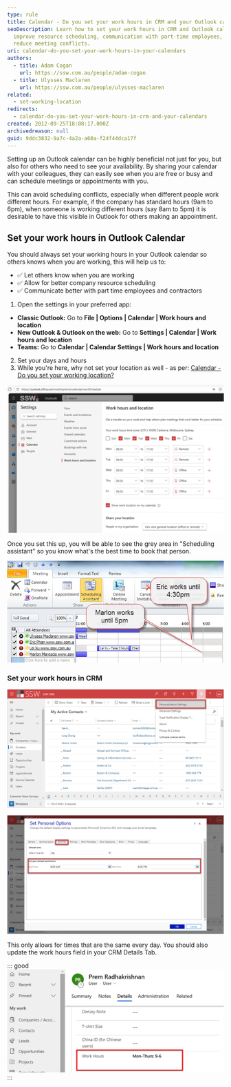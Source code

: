 ```yaml
---
type: rule
title: Calendar - Do you set your work hours in CRM and your Outlook calendar?
seoDescription: Learn how to set your work hours in CRM and Outlook calendar to
  improve resource scheduling, communication with part-time employees, and
  reduce meeting conflicts.
uri: calendar-do-you-set-your-work-hours-in-your-calendars
authors:
  - title: Adam Cogan
    url: https://ssw.com.au/people/adam-cogan
  - title: Ulysses Maclaren
    url: https://ssw.com.au/people/ulysses-maclaren
related:
  - set-working-location
redirects:
  - calendar-do-you-set-your-work-hours-in-crm-and-your-calendars
created: 2012-09-25T18:08:17.000Z
archivedreason: null
guid: 9ddc3832-9a7c-4a2a-a60a-f24f44dca17f
---
```

Setting up an Outlook calendar can be highly beneficial not just for you, but also for others who need to see your availability. By sharing your calendar with your colleagues, they can easily see when you are free or busy and can schedule meetings or appointments with you.

This can avoid scheduling conflicts, especially when different people work different hours. For example, if the company has standard hours (9am to 6pm), when someone is working different hours (say 8am to 5pm) it is desirable to have this visible in Outlook for others making an appointment.

<!--endintro-->

## Set your work hours in Outlook Calendar

You should always set your working hours in your Outlook calendar so others knows when you are working, this will help us to:

* ✅ Let others know when you are working  
* ✅ Allow for better company resource scheduling  
* ✅ Communicate better with part time employees and contractors

1. Open the settings in your preferred app:

  * **Classic Outlook:** Go to **File | Options | Calendar | Work hours and location**
  * **New Outlook & Outlook on the web:** Go to **Settings | Calendar | Work hours and location**
  * **Teams:** Go to **Calendar | Calendar Settings | Work hours and location**

2. Set your days and hours
3. While you're here, why not set your location as well - as per: [Calendar - Do you set your working location?](https://www.ssw.com.au/rules/set-working-location/)[](https://www.ssw.com.au/rules/set-working-location/)

![Figure: Outlook on the web | Set your working days, hours, and location](work-location.png)

Once you set this up, you will be able to see the grey area in "Scheduling assistant" so you know what's the best time to book that person.

![Figure: Grey means people are not available (so set your working hours to be accurate)](SchedulingAssistant.jpg)

### Set your work hours in CRM

![Figure: In CRM, Click on the cog in the top right | Personalization Settings](CRM-set-work-hours-1.jpg)

![Figure: Go to the Activities tab | Enter your default work hours](CRM-set-work-hours-2.jpg)

This only allows for times that are the same every day. You should also update the work hours field in your CRM Details Tab.

::: good
![Figure: Good example - Only update your work hours if they vary from the usual Mon-Fri, 9-6](Prems-work-hours.jpg)
:::
